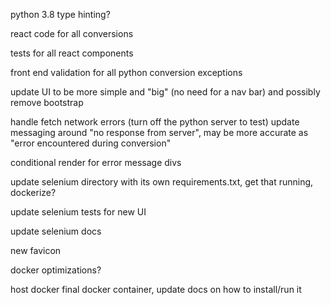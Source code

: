 python 3.8 type hinting?

react code for all conversions

tests for all react components

front end validation for all python conversion exceptions

update UI to be more simple and "big" (no need for a nav bar) and possibly remove bootstrap

handle fetch network errors (turn off the python server to test) update messaging around "no response from server", may be more accurate as "error encountered during conversion"

conditional render for error message divs

update selenium directory with its own requirements.txt, get that running, dockerize?

update selenium tests for new UI

update selenium docs

new favicon

docker optimizations?

host docker final docker container, update docs on how to install/run it
